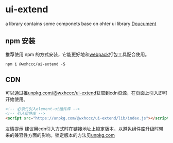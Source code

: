 # ui-extend
a library contains some componets base on ohter ui library
[Doucument](https://wxhccc.github.io/ui-extend/)

## npm 安装

推荐使用 npm 的方式安装，它能更好地和[webpack](https://webpack.js.org)打包工具配合使用。

```
npm i @wxhccc/ui-extend -S
```

## CDN

可以通过推[unpkg.com/@wxhccc/ui-extend](https://unpkg.com/@wxhccc/ui-extend)获取到cdn资源，在页面上引入即可开始使用。

``` html
<!-- 必须先引入element-ui组件库 -->
<!-- 引入组件库 -->
<script src="https://unpkg.com/@wxhccc/ui-extend/lib/index.js"></script>
```

友情提示
建议用cdn引入方式时在链接地址上锁定版本，以避免组件库升级时带来的兼容性方面的影响。锁定版本的方法见[unpkg.com](https://unpkg.com)
